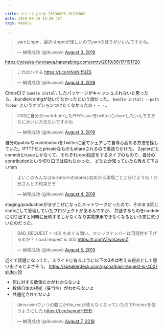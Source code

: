 ```yaml
---

title: ツイートまとめ 20190803~20190809
date: 2019-08-10 15:29 JST
tags: Weekly

---
```


<blockquote class="twitter-tweet"><p lang="ja" dir="ltr">yarnとnpm、最近はnpmが怪しいのでyarnのほうがいいんですかね。</p>&mdash; 納税成功 (@ikuwow) <a href="https://twitter.com/ikuwow/status/1157467503192182784?ref_src=twsrc%5Etfw">August 3, 2019</a></blockquote> <script async src="https://platform.twitter.com/widgets.js" charset="utf-8"></script>

https://yosuke-furukawa.hatenablog.com/entry/2019/06/17/191720

<blockquote class="twitter-tweet"><p lang="ja" dir="ltr">これはハマる <a href="https://t.co/nNoNif5tZS">https://t.co/nNoNif5tZS</a></p>&mdash; 納税成功 (@ikuwow) <a href="https://twitter.com/ikuwow/status/1157479638295183360?ref_src=twsrc%5Etfw">August 3, 2019</a></blockquote> <script async src="https://platform.twitter.com/widgets.js" charset="utf-8"></script>

CircleCIで `bundle install` したパッケージがキャッシュされないと思ったら、.bundle/configが効いてなかったという話だった。
`bundle install --path foobar` というオプションつけたくなかったの・・・。

<blockquote class="twitter-tweet"><p lang="ja" dir="ltr">OSSに自分がcontributeしたPRやissueをtwitterにshareしたいんですがなにかいい方法ないですかね</p>&mdash; 納税成功 (@ikuwow) <a href="https://twitter.com/ikuwow/status/1157506754009108481?ref_src=twsrc%5Etfw">August 3, 2019</a></blockquote> <script async src="https://platform.twitter.com/widgets.js" charset="utf-8"></script>

自分のpublicなcontributionをTwitterに全てシェアして自尊心高める方法を探していた。IFTTTだとprivateなものもshareされるので事故りかけた。
Zapierだとcommitとissueしかなくて、それぞれrepo指定をするタイプのもので、自分のcontributionという切り口では絞れなかった。
どなたか知っていたら教えて下さいmm

<blockquote class="twitter-tweet"><p lang="ja" dir="ltr">よいこのみんなはterraformのstateは初めから環境ごとに分けようね！お兄さんとの約束だぞ！</p>&mdash; 納税成功 (@ikuwow) <a href="https://twitter.com/ikuwow/status/1157852835591024640?ref_src=twsrc%5Etfw">August 4, 2019</a></blockquote> <script async src="https://platform.twitter.com/widgets.js" charset="utf-8"></script>

staging/productionがまぜこぜになったネットワークだったので、そのまま同じstateにして管理していたプロジェクトがあるんですが、
共通するものをmoduleに切り出すと同時に反映するしかなくなり実質運用できなくなるという罠に気づいたのだった。

<blockquote class="twitter-tweet"><p lang="ja" dir="ltr">BAD_REQUEST = 400 をめぐる問い。マジックナンバーは可読性を下げるのか？ / bad request is 400 <a href="https://t.co/tATwnCevmZ">https://t.co/tATwnCevmZ</a></p>&mdash; 納税成功 (@ikuwow) <a href="https://twitter.com/ikuwow/status/1158329210881994753?ref_src=twsrc%5Etfw">August 5, 2019</a></blockquote> <script async src="https://platform.twitter.com/widgets.js" charset="utf-8"></script>

近くで話題になってた。スライドに有るように以下の3点は考える視点として思い出せるとよさそう。
https://speakerdeck.com/qsona/bad-request-is-400?slide=19

* 何に対する数値だかがわからないよ
* 数値自体の根拠（妥当性）がわからないよ
* 共通化されてないよ

<blockquote class="twitter-tweet"><p lang="ja" dir="ltr">dein.nvimでいつの間にかfile_recが使えなくなっていたのでfile/recを使うようにした <a href="https://t.co/senudHEEEj">https://t.co/senudHEEEj</a></p>&mdash; 納税成功 (@ikuwow) <a href="https://twitter.com/ikuwow/status/1158982807697235968?ref_src=twsrc%5Etfw">August 7, 2019</a></blockquote> <script async src="https://platform.twitter.com/widgets.js" charset="utf-8"></script>
